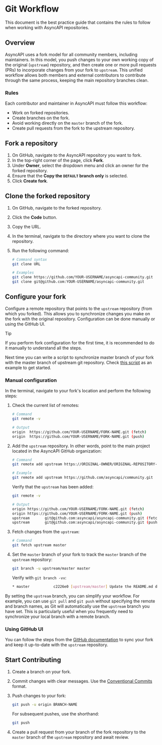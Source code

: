 # Git Workflow

This document is the best practice guide that contains the rules to follow when working with AsyncAPI repositories.

## Overview

AsyncAPI uses a fork model for all community members, including maintainers. In this model, you push changes to your own working copy of the original (`upstream`) repository, and then create one or more pull requests (PRs) to incorporate changes from your fork to `upstream`. This unified workflow allows both members and external contributors to contribute through the same process, keeping the main repository branches clean.

### Rules

Each contributor and maintainer in AsyncAPI must follow this workflow:

- Work on forked repositories.
- Create branches on the fork.
- Avoid working directly on the `master` branch of the fork.
- Create pull requests from the fork to the upstream repository.

## Fork a repository

1. On GitHub, navigate to the AsyncAPI repository you want to fork.
2. In the top-right corner of the page, click **Fork**.
3. Under **Owner**, select the dropdown menu and click an owner for the forked repository.
4. Ensure that the **Copy the `DEFAULT` branch only** is selected.
5. Click **Create fork**.

## Clone the forked repository

1. On GitHub, navigate to the forked repository.
2. Click the **Code** button.
3. Copy the URL.
4. In the terminal, navigate to the directory where you want to clone the repository.
5. Run the following command:
    
    ```bash
    # Command syntax
    git clone URL
    
    # Examples
    git clone https://github.com/YOUR-USERNAME/asyncapi-community.git
    git clone git@github.com:YOUR-USERNAME/asyncapi-community.git
    ```

## Configure your fork

Configure a remote repository that points to the `upstream` repository (from which you forked). This allows you to synchronize changes you make on the fork with the original repository. Configuration can be done manually or using the GitHub UI.

> [!TIP]
> If you perform fork configuration for the first time, it is recommended to do it manually to understand all the steps.
>
> Next time you can write a script to synchronize master branch of your fork with the master branch of upstream git repository. Check [this script](https://gist.github.com/derberg/87319e9c486e4a6c9bef5b629ab0d386) as an example to get started.

### Manual configuration

In the terminal, navigate to your fork's location and perform the following steps:

1. Check the current list of remotes:
    
    ```bash
    # Command
    git remote -v
    
    # Output
    origin  https://github.com/YOUR-USERNAME/FORK-NAME.git (fetch)
    origin  https://github.com/YOUR-USERNAME/FORK-NAME.git (push)
    ```

2. Add the `upstream` repository. In other words, point to the main project located in the AsyncAPI GitHub organization:

    ```bash
    # Command
    git remote add upstream https://ORIGINAL-OWNER/ORIGINAL-REPOSITORY-NAME.git
    
    # Example
    git remote add upstream https://github.com/asyncapi/community.git
    ```
    
    Verify that the `upstream` has been added:
    
    ```bash
    git remote -v
    
    # Output
    origin https://github.com/YOUR-USERNAME/FORK-NAME.git (fetch)
    origin https://github.com/YOUR-USERNAME/FORK-NAME.git (push)
    upstream       git@github.com:asyncapi/asyncapi-community.git (fetch)
    upstream       git@github.com:asyncapi/asyncapi-community.git (push)
    ```

3. Fetch changes from the `upstream`:

    ```bash
    # Command
    git fetch upstream master
    ```

4. Set the `master` branch of your fork to track the `master` branch of the `upstream` repository:

    ```bash
    git branch -u upstream/master master
    ```
    
    Verify with `git branch -vv`:
    ```bash
    * master           c2226e0 [upstream/master] Update the README.md document
    ```

By setting the `upstream` branch, you can simplify your workflow. For example, you can use `git pull` and `git push` without specifying the remote and branch names, as Git will automatically use the `upstream` branch you have set. This is particularly useful when you frequently need to synchronize your local branch with a remote branch.

### Using GitHub UI

You can follow the steps from the [GitHub documentation](https://docs.github.com/en/pull-requests/collaborating-with-pull-requests/working-with-forks/syncing-a-fork) to sync your fork and keep it up-to-date with the `upstream` repository.

## Start Contributing

1. Create a branch on your fork.
2. Commit changes with clear messages. Use the [Conventional Commits](https://github.com/asyncapi/community/pull/1733) format.
3. Push changes to your fork:

    ```bash
    git push -u origin BRANCH-NAME
    ```
    
    For subsequent pushes, use the shorthand:
    
    ```bash
    git push
    ```

4. Create a pull request from your branch of the fork repository to the `master` branch of the `upstream` repository and await review.


